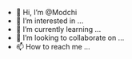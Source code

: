 - 👋 Hi, I’m @Modchi
- 👀 I’m interested in ...
- 🌱 I’m currently learning ...
- 💞️ I’m looking to collaborate on ...
- 📫 How to reach me ...

<!---
Modchi/Modchi is a ✨ special ✨ repository because its `README.md` (this file) appears on your GitHub profile.
You can click the Preview link to take a look at your changes.
--->
